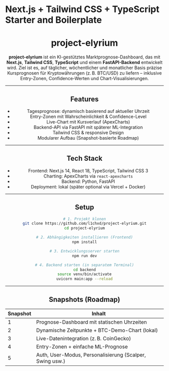 # Next.js + Tailwind CSS + TypeScript Starter and Boilerplate

<div align="center">

# project-elyrium

**project-elyrium** ist ein KI-gestütztes Marktprognose-Dashboard, das mit **Next.js**, **Tailwind CSS**, **TypeScript** und einem **FastAPI-Backend** entwickelt wird. Ziel ist es, auf täglicher, wöchentlicher und monatlicher Basis präzise Kursprognosen für Kryptowährungen (z. B. BTC/USD) zu liefern – inklusive Entry-Zonen, Confidence-Werten und Chart-Visualisierungen.

---

## Features

- Tagesprognose: dynamisch basierend auf aktueller Uhrzeit
- Entry-Zonen mit Wahrscheinlichkeit & Confidence-Level
- Live-Chart mit Kursverlauf (ApexCharts)
- Backend-API via FastAPI mit späterer ML-Integration
- Tailwind CSS & responsive Design
- Modularer Aufbau (Snapshot-basierte Roadmap)

---

## Tech Stack

- Frontend: Next.js 14, React 18, TypeScript, Tailwind CSS 3
- Charting: ApexCharts via `react-apexcharts`
- Backend: Python, FastAPI
- Deployment: lokal (später optional via Vercel + Docker)

---

## Setup

```bash
# 1. Projekt klonen
git clone https://github.com/l1chxd/project-elyrium.git
cd project-elyrium

# 2. Abhängigkeiten installieren (Frontend)
npm install

# 3. Entwicklungsserver starten
npm run dev

# 4. Backend starten (in separatem Terminal)
cd backend
source venv/bin/activate
uvicorn main:app --reload
```

---

## Snapshots (Roadmap)

| Snapshot | Inhalt                                                           |
|----------|------------------------------------------------------------------|
| 1        | Prognose-Dashboard mit statischen Uhrzeiten                     |
| 2        | Dynamische Zeitpunkte + BTC-Demo-Chart (lokal)                  |
| 3        | Live-Datenintegration (z. B. CoinGecko)                          |
| 4        | Entry-Zonen + einfache ML-Prognose                              |
| 5        | Auth, User-Modus, Personalisierung (Scalper, Swing usw.)        |

